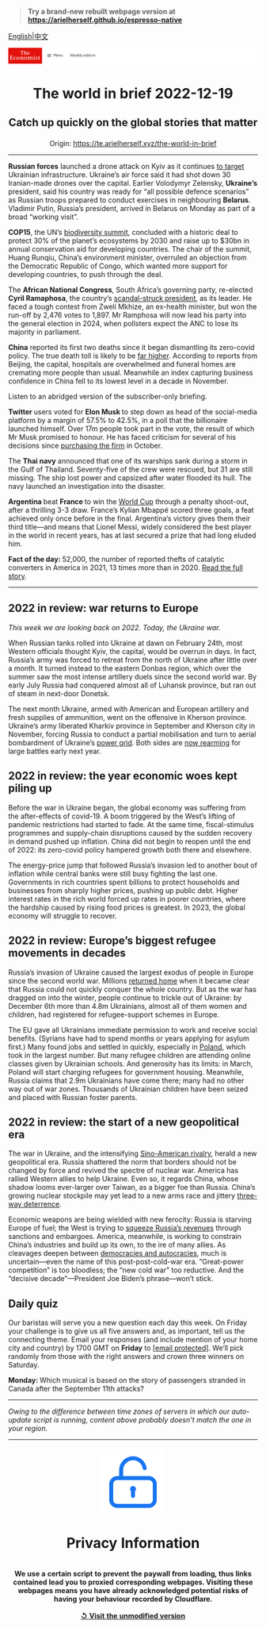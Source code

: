 > **Try a brand-new rebuilt webpage version at https://arielherself.github.io/espresso-native**

[English](https://github.com/arielherself/espresso/blob/main/README.md)|[中文](https://github-com.translate.goog/arielherself/espresso/blob/main/README.md?_x_tr_sl=en&_x_tr_tl=zh-CN&_x_tr_hl=zh-CN&_x_tr_pto=wapp)



![The Economist](menubar.png)

# <p align="center">The world in brief 2022-12-19</p>

## <p align="center">Catch up quickly on the global stories that matter</p>

<p align="center">Origin: <a href="https://te.arielherself.xyz/the-world-in-brief">https://te.arielherself.xyz/the-world-in-brief</a><hr>

<strong>Russian forces</strong> launched a drone attack on Kyiv as it continues [to target](https://te.arielherself.xyz/ukraines-fateful-winter) Ukrainian infrastructure. Ukraine’s air force said it had shot down 30 Iranian-made drones over the capital. Earlier Volodymyr Zelensky, <strong>Ukraine’s</strong> president, said his country was ready for “all possible defence scenarios” as Russian troops prepared to conduct exercises in neighbouring <strong>Belarus</strong>. Vladimir Putin, Russia’s president, arrived in Belarus on Monday as part of a broad “working visit”.

<strong>COP15</strong>, the UN’s [biodiversity summit](https://te.arielherself.xyz/the-economist-explains/2022/12/09/why-is-there-another-cop-happening), concluded with a historic deal to protect 30% of the planet’s ecosystems by 2030 and raise up to $30bn in annual conservation aid for developing countries. The chair of the summit, Huang Runqiu, China’s environment minister, overruled an objection from the Democratic Republic of Congo, which wanted more support for developing countries, to push through the deal.

The <strong>African National Congress</strong>, South Africa’s governing party, re-elected <strong>Cyril Ramaphosa</strong>, the country’s [scandal-struck president](https://te.arielherself.xyz/leaders/2022/12/15/how-to-save-south-africa), as its leader. He faced a tough contest from Zweli Mkhize, an ex-health minister, but won the run-off by 2,476 votes to 1,897. Mr Ramphosa will now lead his party into the general election in 2024, when pollsters expect the ANC to lose its majority in parliament.

<strong>China</strong> reported its first two deaths since it began dismantling its zero-covid policy. The true death toll is likely to be [far higher](https://te.arielherself.xyz/china/2022/12/15/our-model-shows-that-chinas-covid-death-toll-could-be-massive). According to reports from Beijing, the capital, hospitals are overwhelmed and funeral homes are cremating more people than usual. Meanwhile an index capturing business confidence in China fell to its lowest level in a decade in November. 

Listen to an abridged version of the subscriber-only briefing.

<strong>Twitter </strong>users voted for <strong>Elon Musk </strong>to step down as head of the social-media platform by a margin of 57.5% to 42.5%, in a poll that the billionaire launched himself. Over 17m people took part in the vote, the result of which Mr Musk promised to honour. He has faced criticism for several of his decisions since [purchasing the firm](https://te.arielherself.xyz/business/2022/10/28/elon-musk-buys-twitter-at-last) in October. 

The <strong>Thai navy</strong> announced that one of its warships sank during a storm in the Gulf of Thailand. Seventy-five of the crew were rescued, but 31 are still missing. The ship lost power and capsized after water flooded its hull. The navy launched an investigation into the disaster.

<strong>Argentina </strong>beat <strong>France </strong>to win the [World Cup](https://te.arielherself.xyz/culture/2022/12/16/the-world-cup-final-pits-messi-against-mbappe) through a penalty shoot-out, after a thrilling 3-3 draw. France’s Kylian Mbappé scored three goals, a feat achieved only once before in the final. Argentina’s victory gives them their third title—and means that Lionel Messi, widely considered the best player in the world in recent years, has at last secured a prize that had long eluded him.

<strong>Fact of the day: </strong> 52,000, the number of reported thefts of catalytic converters in America in 2021, 13 times more than in 2020. [Read the full story](https://te.arielherself.xyz/united-states/2022/12/15/why-catalytic-converter-theft-has-soared-in-america).

----------

## 2022 in review: war returns to Europe

<em>This week we are looking back on 2022. Today, the Ukraine war.</em>

When Russian tanks rolled into Ukraine at dawn on February 24th, most Western officials thought Kyiv, the capital, would be overrun in days. In fact, Russia’s army was forced to retreat from the north of Ukraine after little over a month. It turned instead to the eastern Donbas region, which over the summer saw the most intense artillery duels since the second world war. By early July Russia had conquered almost all of Luhansk province, but ran out of steam in next-door Donetsk.

The next month Ukraine, armed with American and European artillery and fresh supplies of ammunition, went on the offensive in Kherson province. Ukraine’s army liberated Kharkiv province in September and Kherson city in November, forcing Russia to conduct a partial mobilisation and turn to aerial bombardment of Ukraine’s [power grid](https://te.arielherself.xyz/europe/2022/12/14/despite-power-cuts-and-blockades-ukraines-economy-is-coping). Both sides are [now rearming](https://te.arielherself.xyz/ukraines-fateful-winter) for large battles early next year.

## 2022 in review: the year economic woes kept piling up

Before the war in Ukraine began, the global economy was suffering from the after-effects of covid-19. A boom triggered by the West’s lifting of pandemic restrictions had started to fade. At the same time, fiscal-stimulus programmes and supply-chain disruptions caused by the sudden recovery in demand pushed up inflation. China did not begin to reopen until the end of 2022: its zero-covid policy hampered growth both there and elsewhere.

The energy-price jump that followed Russia’s invasion led to another bout of inflation while central banks were still busy fighting the last one. Governments in rich countries spent billions to protect households and businesses from sharply higher prices, pushing up public debt. Higher interest rates in the rich world forced up rates in poorer countries, where the hardship caused by rising food prices is greatest. In 2023, the global economy will struggle to recover.

## 2022 in review: Europe’s biggest refugee movements in decades

Russia’s invasion of Ukraine caused the largest exodus of people in Europe since the second world war. Millions [returned home](https://te.arielherself.xyz/europe/2022/05/24/as-russias-invasion-stalls-ukraines-refugees-return-home) when it became clear that Russia could not quickly conquer the whole country. But as the war has dragged on into the winter, people continue to trickle out of Ukraine: by December 6th more than 4.8m Ukrainians, almost all of them women and children, had registered for refugee-support schemes in Europe. 

The EU gave all Ukrainians immediate permission to work and receive social benefits. (Syrians have had to spend months or years applying for asylum first.) Many found jobs and settled in quickly, especially in [Poland](https://te.arielherself.xyz/europe/2022/09/01/ukrainian-refugees-are-making-poland-multicultural-again), which took in the largest number. But many refugee children are attending online classes given by Ukrainian schools. And generosity has its limits: in March, Poland will start charging refugees for government housing. Meanwhile, Russia claims that 2.9m Ukrainians have come there; many had no other way out of war zones. Thousands of Ukrainian children have been seized and placed with Russian foster parents.

## 2022 in review: the start of a new geopolitical era

The war in Ukraine, and the intensifying [Sino-American rivalry](https://te.arielherself.xyz/leaders/2022/11/10/america-and-china-must-talk), herald a new geopolitical era. Russia shattered the norm that borders should not be changed by force and revived the spectre of nuclear war. America has rallied Western allies to help Ukraine. Even so, it regards China, whose shadow looms ever-larger over Taiwan, as a bigger foe than Russia. China’s growing nuclear stockpile may yet lead to a new arms race and jittery [three-way deterrence](https://te.arielherself.xyz/united-states/2022/11/29/how-will-america-deal-with-three-way-nuclear-deterrence). 

Economic weapons are being wielded with new ferocity: Russia is starving Europe of fuel; the West is trying to [squeeze Russia’s revenues](https://te.arielherself.xyz/leaders/2022/11/30/the-wests-proposed-price-cap-on-russian-oil-is-no-magic-weapon) through sanctions and embargoes. America, meanwhile, is working to constrain China’s industries and build up its own, to the ire of many allies. As cleavages deepen between [democracies and autocracies](https://te.arielherself.xyz/leaders/2022/07/28/how-to-deal-with-despots), much is uncertain—even the name of this post-post-cold-war era. “Great-power competition” is too bloodless; the “new cold war” too reductive. And the “decisive decade”—President Joe Biden’s phrase—won’t stick.

## Daily quiz

Our baristas will serve you a new question each day this week. On Friday your challenge is to give us all five answers and, as important, tell us the connecting theme. Email your responses (and include mention of your home city and country) by 1700 GMT on <strong>Friday</strong> to [<span class="__cf_email__" data-cfemail="f9a88c9083bc8a898b9c8a8a96b99c9a96979694908a8dd79a9694">[email&#160;protected]</span>](https://mail.google.com/mail/?view=cm&amp;fs=1&amp;tf=1&amp;to=QuizEspresso@te.arielherself.xyz). We’ll pick randomly from those with the right answers and crown three winners on Saturday.

<strong>Monday: </strong>Which musical is based on the story of passengers stranded in Canada after the September 11th attacks?

----------

*Owing to the difference between time zones of servers in which our auto-update script is running, content above probably doesn't match the one in your region.*

|<br><div align="center"><img src="unlock.png" /><h1>Privacy Information</h1></div></br>We use a certain script to prevent the paywall from loading, thus links contained lead you to proxied corresponding webpages. Visiting these webpages means you have already acknowledged potential risks of having your behaviour recorded by Cloudflare.<br><br>[&#x21BA; Visit the unmodified version](README.raw.md)<br><br>|
|-----|
